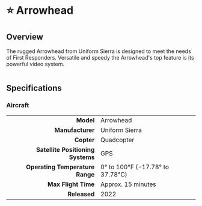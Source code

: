 # ⭐ Arrowhead

## Overview

The rugged Arrowhead from Uniform Sierra is designed to meet the needs of First Responders.  Versatile and speedy the Arrowhead's top feature is its powerful video system.

<figure><img src="../../.gitbook/assets/image (104).png" alt=""><figcaption></figcaption></figure>

## Specifications

### Aircraft

|                                   |                                |
| --------------------------------: | ------------------------------ |
|                         **Model** | Arrowhead                      |
|                  **Manufacturer** | Uniform Sierra                 |
|                        **Copter** | Quadcopter                     |
| **Satellite Positioning Systems** | GPS                            |
|   **Operating Temperature Range** | 0° to 100℉ (-17.78° to 37.78℃) |
|               **Max Flight Time** | Approx. 15 minutes             |
|                      **Released** | 2022                           |
